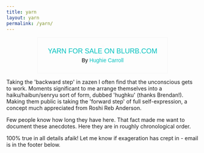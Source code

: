 ```yaml
---
title: yarn 
layout: yarn
permalink: /yarn/
---
```


<div class='share-on-blog' style='margin: 2px;vertical-align: top; font-size: 14px; font-family: arial; color: #000; max-width:300px;padding: 20px;border: 1px solid #f5f5f5; text-align: center; display: block;margin: 5px auto;'>
  <a href="https://www.blurb.com/bookshare/app/index.html?bookId=10210368" data-bindattr-56="56" target='_blank'>
    <img src="https://bookshow.blurb.com/bookshow/cache/P15519862/md/cover_2.jpeg?access_key=f37383a64a089c459866fdbac3db4210" data-bindattr-57="57" alt='' style='max-height:300px; max-width:300px;border:0;zoom: 50%;box-shadow: 3px 3px 10px 1px #999;' />
	</a>
  <p style='margin: 5px;'><a target='_blank' style='text-decoration: none; font-size: 18px; color: #00c0be; text-transform: uppercase; border-bottom: 0;'><script id='metamorph-222-start' type='text/x-placeholder'></script>Yarn for sale on blurb.com<script id='metamorph-222-end' type='text/x-placeholder'></script></a></p>
  <p style='margin: 5px;'>By <a style='text-decoration: none; color: #00c0be; order-bottom: 0;'><script id='metamorph-223-start' type='text/x-placeholder'></script>Hughie Carroll<script id='metamorph-223-end' type='text/x-placeholder'></script></a></p>
</div>

Taking the 'backward step' in zazen I often find that the unconscious gets to work. Moments significant to me arrange themselves into a haiku/haibun/senryu sort of form, dubbed 'hughku' (thanks Brendan!). Making them public is taking the 'forward step' of full self-expression, a concept much appreciated from Roshi Reb Anderson.


Few people know how long they have here. That fact made me want to document these anecdotes. Here they are in roughly chronological order.


100% true in all details afaik! Let me know if exageration has crept in - email is in the footer below.
